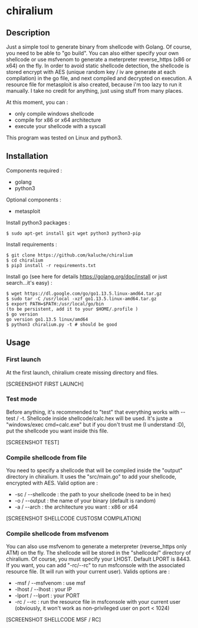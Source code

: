 # chiralium
## Description
Just a simple tool to generate binary from shellcode with Golang. Of course, you need to be able to "go build". You can also either specify your own shellcode or use msfvenom to generate a meterpreter reverse_https (x86 or x64) on the fly. In order to avoid static shellcode detection, the shellcode is stored encrypt with AES (unique random key / iv are generate at each compilation) in the go file, and next compiled and decrypted on execution. A resource file for metasploit is also created, because i'm too lazy to run it manually. I take no credit for anything, just using stuff from many places.

At this moment, you can :
- only compile windows shellcode
- compile for x86 or x64 architecture
- execute your shellcode with a syscall

This program was tested on Linux and python3.

## Installation
Components required :
- golang
- python3

Optional components :
- metasploit 

Install python3 packages :
```
$ sudo apt-get install git wget python3 python3-pip
```

 Install requirements :
```
$ git clone https://github.com/kaluche/chiralium
$ cd chiralium
$ pip3 install -r requirements.txt
```

Install go (see here for details https://golang.org/doc/install or just search...it's easy) :
```
$ wget https://dl.google.com/go/go1.13.5.linux-amd64.tar.gz
$ sudo tar -C /usr/local -xzf go1.13.5.linux-amd64.tar.gz
$ export PATH=$PATH:/usr/local/go/bin
(to be persistent, add it to your $HOME/.profile )
$ go version
go version go1.13.5 linux/amd64
$ python3 chiralium.py -t # should be good
```

## Usage 

### First launch
At the first launch, chiralium create missing directory and files.

[SCREENSHOT FIRST LAUNCH]

### Test mode

Before anything, it's recommended to "test" that everything works with --test / -t. Shellcode inside shellcode/calc.hex will be used. It's juste a "windows/exec cmd=calc.exe" but if you don't trust me (I understand :D), put the shellcode you want inside this file.

[SCREENSHOT TEST] 

### Compile shellcode from file

You need to specify a shellcode that will be compiled inside the "output" directory in chiralium. It uses the "src/main.go" to add your shellcode, encrypted with AES. Valid option are : 
- -sc / --shellcode : the path to your shellcode (need to be in hex)
- -o / --output : the name of your binary (default is random)
- -a / --arch : the architecture you want : x86 or x64

[SCREENSHOT SHELLCODE CUSTOSM COMPILATION] 

### Compile shellcode from msfvenom

You can also use msfvenom to generate a meterpreter (reverse_https only ATM) on the fly. The shellcode will be stored in the "shellcode/" directory of chiralium. Of course, you must specify your LHOST. Default LPORT is 8443. If you want, you can add "-rc/--rc" to run msfconsole with the associated resource file. (It will run with your current user). Valids options are :
- -msf / --msfvenom : use msf
- -lhost / --lhost : your IP
- -lport / --lport : your PORT
- -rc / --rc : run the resource file in msfconsole with your current user (obviously, it won't work as non-privileged user on port < 1024)

[SCREENSHOT SHELLCODE MSF / RC] 
